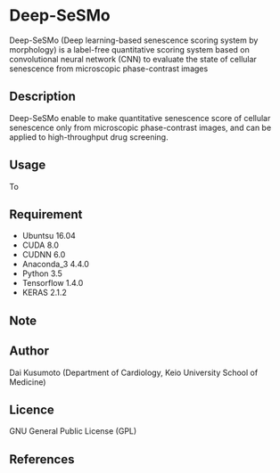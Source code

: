 # Deep-SeSMo

Deep-SeSMo (Deep learning-based senescence scoring system by morphology) is a label-free quantitative scoring system based on convolutional neural network (CNN) to evaluate the state of cellular senescence from microscopic phase-contrast images

## Description

Deep-SeSMo enable to make quantitative senescence score of cellular senescence only from microscopic phase-contrast images, and can be applied to high-throughput drug screening.

## Usage

To 


## Requirement
- Ubuntsu 16.04
- CUDA 8.0
- CUDNN 6.0
- Anaconda_3 4.4.0
- Python 3.5
- Tensorflow 1.4.0
- KERAS 2.1.2

## Note

## Author
Dai Kusumoto (Department of Cardiology, Keio University School of Medicine)

## Licence
GNU General Public License (GPL)

## References


